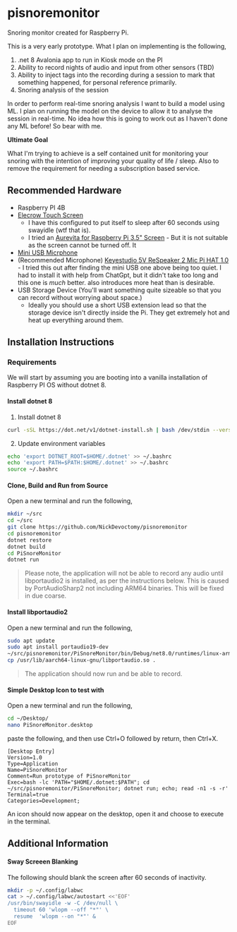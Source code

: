 # pisnoremonitor

Snoring monitor created for Raspberry Pi.

This is a very early prototype. What I plan on implementing is the following,

1. .net 8 Avalonia app to run in Kiosk mode on the PI
2. Ability to record nights of audio and input from other sensors (TBD)
3. Ability to inject tags into the recording during a session to mark that something happened, for personal reference primarily.
4. Snoring analysis of the session

In order to perform real-time snoring analysis I want to build a model using ML. I plan on running the model on the device to allow it to analyse the session in real-time. No idea how this is going to work out as I haven't done any ML before! So bear with me.

**Ultimate Goal**

What I'm trying to achieve is a self contained unit for monitoring your snoring with the intention of improving your quality of life / sleep. Also to remove the requirement for needing a subscription based service.

## Recommended Hardware

* Raspberry PI 4B
* [Elecrow Touch Screen](https://www.amazon.co.uk/dp/B081QFJHG7?ref=ppx_yo2ov_dt_b_fed_asin_title)
  - I have this configured to put itself to sleep after 60 seconds using swayidle (wtf that is).
  - I tried an [Aurevita for Raspberry Pi 3.5" Screen](https://www.amazon.co.uk/dp/B0DQ858YQV?ref=ppx_yo2ov_dt_b_fed_asin_title&th=1) - But it is not suitable as the screen cannot be turned off. It   
* [Mini USB Micrphone](https://www.amazon.co.uk/dp/B0DH1TY54Y?ref=ppx_yo2ov_dt_b_fed_asin_title)
* (Recommended Microphone) [Keyestudio 5V ReSpeaker 2 Mic Pi HAT 1.0](https://www.aliexpress.com/item/32902300949.html?spm=a2g0o.order_list.order_list_main.5.2e8d1802doU5Ab) - I tried this out after finding the mini USB one above being too quiet. I had to install it with help from ChatGpt, but it didn't take too long and this one is *much* better.
also introduces more heat than is desirable.
* USB Storage Device (You'll want something quite sizeable so that you can record without worrying about space.)
  - Ideally you should use a short USB extension lead so that the storage device isn't directly inside the Pi. They get extremely hot and heat up everything around them.

## Installation Instructions

### Requirements

We will start by assuming you are booting into a vanilla installation of Raspberry PI OS without dotnet 8.

#### Install dotnet 8

1. Install dotnet 8

```bash
curl -sSL https://dot.net/v1/dotnet-install.sh | bash /dev/stdin --version latest --verbose
```

2. Update environment variables

```bash
echo 'export DOTNET_ROOT=$HOME/.dotnet' >> ~/.bashrc
echo 'export PATH=$PATH:$HOME/.dotnet' >> ~/.bashrc
source ~/.bashrc
```

#### Clone, Build and Run from Source

Open a new terminal and run the following,

```bash
mkdir ~/src
cd ~/src
git clone https://github.com/NickDevoctomy/pisnoremonitor
cd pisnoremonitor
dotnet restore
dotnet build
cd PiSnoreMonitor
dotnet run
```

> Please note, the application will not be able to record any audio until libportaudio2 is installed, as per the instructions below. This is caused by PortAudioSharp2 not including ARM64 binaries. This will be fixed in due coarse.

#### Install libportaudio2

Open a new terminal and run the following,

```bash
sudo apt update
sudo apt install portaudio19-dev
~/src/pisnoremonitor/PiSnoreMonitor/bin/Debug/net8.0/runtimes/linux-arm64/native
cp /usr/lib/aarch64-linux-gnu/libportaudio.so .
```

> The application should now run and be able to record.

#### Simple Desktop Icon to test with

Open a new terminal and run the following,

```bash
cd ~/Desktop/
nano PiSnoreMonitor.desktop  
```

paste the following, and then use Ctrl+O followed by return, then Ctrl+X.

```
[Desktop Entry]
Version=1.0
Type=Application
Name=PiSnoreMonitor
Comment=Run prototype of PiSnoreMonitor
Exec=bash -lc 'PATH="$HOME/.dotnet:$PATH"; cd ~/src/pisnoremonitor/PiSnoreMonitor; dotnet run; echo; read -n1 -s -r'
Terminal=true
Categories=Development;
```

An icon should now appear on the desktop, open it and choose to execute in the terminal.

## Additional Information

#### Sway Screeen Blanking

The following should blank the screen after 60 seconds of inactivity.

```bash
mkdir -p ~/.config/labwc
cat > ~/.config/labwc/autostart <<'EOF'
/usr/bin/swayidle -w -C /dev/null \
  timeout 60 'wlopm --off "*"' \
  resume  'wlopm --on "*"' &
EOF
```